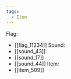 ```yaml
---
tags:
  - Item
---
```

Flag:
- [[flag_11234]]
Sound:
- [[sound_43]]
- [[sound_17]]
- [[sound_44]]
Item:
- [[item_509]]
